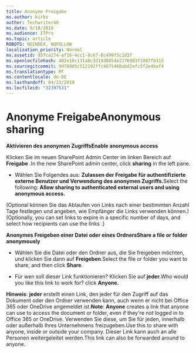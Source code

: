 ```yaml
---
title: Anonyme Freigabe
ms.author: kirks
author: Techwriter40
ms.date: 9/18/2018
ms.audience: ITPro
ms.topic: article
ROBOTS: NOINDEX, NOFOLLOW
localization_priority: Normal
ms.assetid: d57ca274-af16-4cc1-8c67-8c499f5c1d37
ms.openlocfilehash: 402e10c131a0c331938854e2176983f1007fb315
ms.sourcegitcommit: 9d78905c512192ffc4675468abd2efc5f2e4baf4
ms.translationtype: MT
ms.contentlocale: de-DE
ms.lasthandoff: 04/23/2019
ms.locfileid: "32397531"
---
```

# <a name="anonymous-sharing"></a><span data-ttu-id="835aa-102">Anonyme Freigabe</span><span class="sxs-lookup"><span data-stu-id="835aa-102">Anonymous sharing</span></span>

 <span data-ttu-id="835aa-103">**Aktivieren des anonymen Zugriffs**</span><span class="sxs-lookup"><span data-stu-id="835aa-103">**Enable anonymous access**</span></span>
  
<span data-ttu-id="835aa-104">Klicken Sie im neuen SharePoint Admin Center im linken Bereich auf **Freigabe** .</span><span class="sxs-lookup"><span data-stu-id="835aa-104">In the new SharePoint admin center, click **sharing** in the left pane.</span></span> 
  
- <span data-ttu-id="835aa-105">Wählen Sie Folgendes aus: **Zulassen der Freigabe für authentifizierte externe Benutzer und Verwendung des anonymen Zugriffs.**</span><span class="sxs-lookup"><span data-stu-id="835aa-105">Select the following: **Allow sharing to authenticated external users and using anonymous access.**</span></span>
  
<span data-ttu-id="835aa-106">(Optional können Sie das Ablaufen von Links nach einer bestimmten Anzahl Tage festlegen und angeben, wie Empfänger die Links verwenden können.)</span><span class="sxs-lookup"><span data-stu-id="835aa-106">(Optionally, you can set links to expire in a specific number of days, and select how recipients can use the links .)</span></span>
    
 <span data-ttu-id="835aa-107">**Anonymes Freigeben einer Datei oder eines Ordners**</span><span class="sxs-lookup"><span data-stu-id="835aa-107">**Share a file or folder anonymously**</span></span>
  
- <span data-ttu-id="835aa-108">Wählen Sie die Datei oder den Ordner aus, die Sie freigeben möchten, und klicken Sie dann auf **Freigeben**.</span><span class="sxs-lookup"><span data-stu-id="835aa-108">Select the file or folder you want to share, and then click **Share**.</span></span> 
    
- <span data-ttu-id="835aa-109">Für wen soll dieser Link funktionieren? Klicken Sie auf **jeder.**</span><span class="sxs-lookup"><span data-stu-id="835aa-109">Who would you like this link to work for? click **Anyone.**</span></span>
  
 <span data-ttu-id="835aa-110">**Hinweis**: **jeder** erstellt einen Link, den jeder für den Zugriff auf das Dokument oder den Ordner verwenden kann, auch wenn er nicht bei Office 365 oder OneDrive angemeldet ist.</span><span class="sxs-lookup"><span data-stu-id="835aa-110">**Note**: **Anyone** creates a link that anyone can use to access the document or folder, even if they're not logged in to Office 365 or OneDrive.</span></span> <span data-ttu-id="835aa-111">Verwenden Sie diese, um Sie für jeden, innerhalb oder außerhalb Ihres Unternehmens freizugeben.</span><span class="sxs-lookup"><span data-stu-id="835aa-111">Use this to share with anyone, inside or outside your company.</span></span> <span data-ttu-id="835aa-112">Dieser Link kann auch an alle Personen weitergeleitet werden.</span><span class="sxs-lookup"><span data-stu-id="835aa-112">This link can also be forwarded around to anyone.</span></span> 
    

